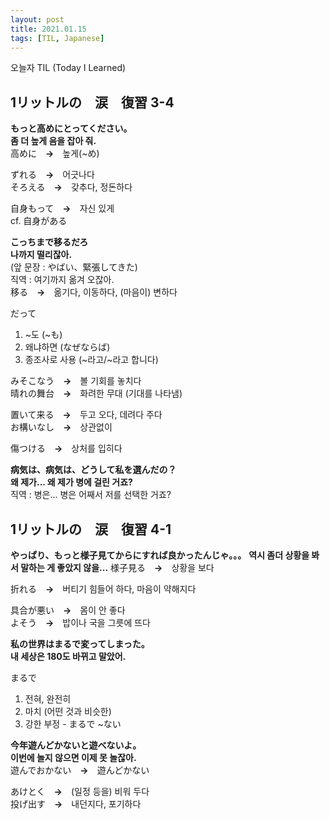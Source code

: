 ```yaml
---
layout: post
title: 2021.01.15
tags: [TIL, Japanese]
---
```


오늘자 TIL (Today I Learned)
## 1リットルの　涙　復習  3-4

**もっと高めにとってください。**  
**좀 더 높게 음을 잡아 줘.**  
高めに　**→**　높게(~め)  

ずれる　**→**　어긋나다  
そろえる　**→**　갖추다, 정돈하다

自身もって　**→**　자신 있게  
cf. 自身がある

**こっちまで移るだろ**  
**나까지 떨리잖아.**  
(앞 문장 : やばい、緊張してきた)  
직역 : 여기까지 옮겨 오잖아.  
移る　**→**　옮기다, 이동하다, (마음이) 변하다

だって
1. ~도 (~も)
2. 왜냐하면 (なぜならば)
3. 종조사로 사용 (~라고/~라고 합니다)

みそこなう　**→**　볼 기회를 놓치다  
晴れの舞台　**→**　화려한 무대 (기대를 나타냄)

置いて来る　**→**　두고 오다, 데려다 주다  
お構いなし　**→**　상관없이

傷つける　**→**　상처를 입히다

**病気は、病気は、どうして私を選んだの？**  
**왜 제가... 왜 제가 병에 걸린 거죠?**  
직역 : 병은... 병은 어째서 저를 선택한 거죠?


## 1リットルの　涙　復習  4-1

**やっぱり、もっと様子見てからにすれば良かったんじゃ。。。**
**역시 좀더 상황을 봐서 말하는 게 좋았지 않을...**
様子見る　**→**　상황을 보다

折れる　**→**　버티기 힘들어 하다, 마음이 약해지다

具合が悪い　**→**　몸이 안 좋다  
よそう　**→**　밥이나 국을 그릇에 뜨다

**私の世界はまるで変ってしまった。**  
**내 세상은 180도 바뀌고 말았어.**  

まるで  
1. 전혀, 완전히
2. 마치 (어떤 것과 비슷한)
3. 강한 부정 - まるで ~ない

**今年遊んどかないと遊べないよ。**  
**이번에 놀지 않으면 이제 못 놀잖아.**  
遊んでおかない　**→**　遊んどかない

あけとく　**→**　(일정 등을) 비워 두다  
投げ出す　**→**　내던지다, 포기하다
